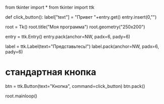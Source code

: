 from tkinter import *
from tkinter import ttk
 
def click_button():
     label["text"] = "Привет "+entry.get()
     entry.insert(0,"")

root = Tk()
root.title("Моя программа")
root.geometry("250x200")

entry = ttk.Entry()
entry.pack(anchor=NW, padx=6, pady=6)

label = ttk.Label(text="Представьтесь!")
label.pack(anchor=NW, padx=6, pady=6)

# стандартная кнопка
btn = ttk.Button(text="Кнопка", command=click_button)
btn.pack()
 
root.mainloop()
